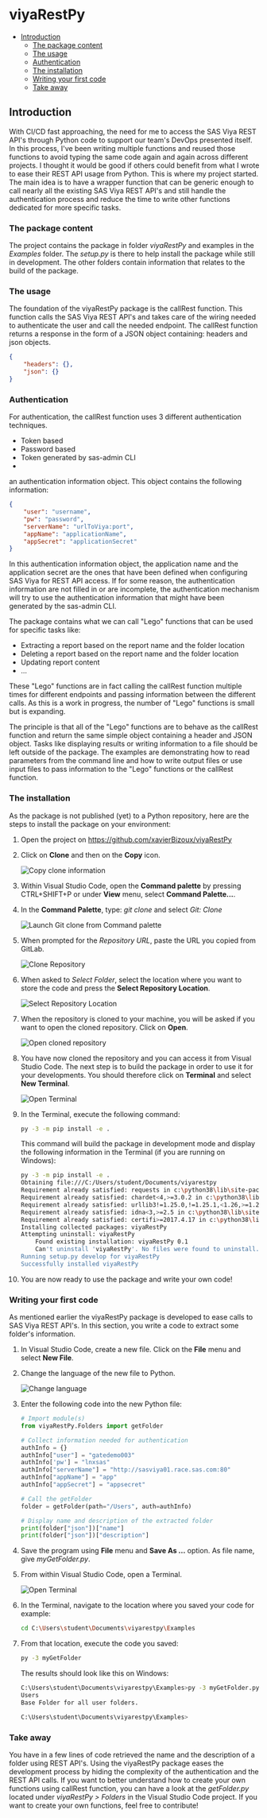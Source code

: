 # viyaRestPy

- [Introduction](#introduction)
  - [The package content](#the-package-content)
  - [The usage](#the-usage)
  - [Authentication](#authentication)
  - [The installation](#the-installation)
  - [Writing your first code](#writing-your-first-code)
  - [Take away](#take-away)

## Introduction

With CI/CD fast approaching, the need for me to access the SAS Viya REST API's through Python code to support our team's DevOps presented itself. In this process, I've been writing multiple functions and reused those functions to avoid typing the same code again and again across different projects.
I thought it would be good if others could benefit from what I wrote to ease their REST API usage from Python. This is where my project started.
The main idea is to have a wrapper function that can be generic enough to call nearly all the existing SAS Viya REST API's and still handle the authentication process and reduce the time to write other functions dedicated for more specific tasks.

### The package content

The project contains the package in folder *viyaRestPy* and examples in the *Examples* folder. The *setup.py* is there to help install the package while still in development. The other folders contain information that relates to the build of the package.

### The usage

The foundation of the viyaRestPy package is the callRest function. This function calls the SAS Viya REST API's and takes care of the wiring needed to authenticate the user and call the needed endpoint. The callRest function returns a response in the form of a JSON object containing: headers and json objects.

```json
{
    "headers": {},
    "json": {}
}
```

### Authentication

For authentication, the callRest function uses 3 different authentication techniques.

  - Token based
  - Password based
  - Token generated by sas-admin CLI
  -
an authentication information object. This object contains the following information:

```json
{
    "user": "username",
    "pw": "password",
    "serverName": "urlToViya:port",
    "appName": "applicationName",
    "appSecret": "applicationSecret"
}
```

In this authentication information object, the application name and the application secret are the ones that have been defined when configuring SAS Viya for REST API access.
If for some reason, the authentication information are not filled in or are incomplete, the authentication mechanism will try to use the authentication information that might have been generated by the sas-admin CLI.

The package contains what we can call "Lego" functions that can be used for specific tasks like:

- Extracting a report based on the report name and the folder location
- Deleting a report based on the report name and the folder location
- Updating report content
- ...

These "Lego" functions are in fact calling the callRest function multiple times for different endpoints and passing information between the different calls.
As this is a work in progress, the number of "Lego" functions is small but is expanding.

The principle is that all of the "Lego" functions are to behave as the callRest function and return the same simple object containing a header and JSON object. Tasks like displaying results or writing information to a file should be left outside of the package. The examples are demonstrating how to read parameters from the command line and how to write output files or use input files to pass information to the "Lego" functions or the callRest function.

### The installation

As the package is not published (yet) to a Python repository, here are the steps to install the package on your environment:

1. Open the project on <https://github.com/xavierBizoux/viyaRestPy>
1. Click on **Clone** and then on the **Copy** icon.

   ![Copy clone information](images/copyCloneLink.png)

1. Within Visual Studio Code, open the **Command palette** by pressing CTRL+SHIFT+P or under **View** menu, select **Command Palette...**.
1. In the **Command Palette**, type: *git clone* and select *Git: Clone*

    ![Launch Git clone from Command palette](images/commandPaletteGitClone.png)

1. When prompted for the *Repository URL*, paste the URL you copied from GitLab.

    ![Clone Repository](images/cloneRepository.png)

1. When asked to *Select Folder*, select the location where you want to store the code and press the **Select Repository Location**.

    ![Select Repository Location](images/selectRepositoryLocation.png)

1. When the repository is cloned to your machine, you will be asked if you want to open the cloned repository. Click on **Open**.

    ![Open cloned repository](images/saveOpenRepository.png)

1. You have now cloned the repository and you can access it from Visual Studio Code. The next step is to build the package in order to use it for your developments. You should therefore click on **Terminal** and select **New Terminal**.

    ![Open Terminal](images/openTerminal.png)

1. In the Terminal, execute the following command:

    ```bash
    py -3 -m pip install -e .
    ```

    This command will build the package in development mode and display the following information in the Terminal (if you are running on Windows):

    ```bash
    py -3 -m pip install -e .
    Obtaining file:///C:/Users/student/Documents/viyarestpy
    Requirement already satisfied: requests in c:\python38\lib\site-packages (from viyaRestPy==0.1) (2.23.0)
    Requirement already satisfied: chardet<4,>=3.0.2 in c:\python38\lib\site-packages (from requests->viyaRestPy==0.1) (3.0.4)
    Requirement already satisfied: urllib3!=1.25.0,!=1.25.1,<1.26,>=1.21.1 in c:\python38\lib\site-packages (from requests->viyaRestPy==0.1) (1.25.8)
    Requirement already satisfied: idna<3,>=2.5 in c:\python38\lib\site-packages (from requests->viyaRestPy==0.1) (2.9)
    Requirement already satisfied: certifi>=2017.4.17 in c:\python38\lib\site-packages (from requests->viyaRestPy==0.1) (2020.4.5.1)
    Installing collected packages: viyaRestPy
    Attempting uninstall: viyaRestPy
        Found existing installation: viyaRestPy 0.1
        Can't uninstall 'viyaRestPy'. No files were found to uninstall.
    Running setup.py develop for viyaRestPy
    Successfully installed viyaRestPy
    ```

1. You are now ready to use the package and write your own code!

### Writing your first code

As mentioned earlier the viyaRestPy package is developed to ease calls to SAS Viya REST API's. In this section, you write a code to extract some folder's information.

1. In Visual Studio Code, create a new file. Click on the **File** menu and select **New File**.
1. Change the language of the new file to Python.

    ![Change language](images/changeFileLanguage.png)

1. Enter the following code into the new Python file:

    ```python
    # Import module(s)
    from viyaRestPy.Folders import getFolder

    # Collect information needed for authentication
    authInfo = {}
    authInfo["user"] = "gatedemo003"
    authInfo['pw'] = "lnxsas"
    authInfo["serverName"] = "http://sasviya01.race.sas.com:80"
    authInfo["appName"] = "app"
    authInfo["appSecret"] = "appsecret"

    # Call the getFolder
    folder = getFolder(path="/Users", auth=authInfo)

    # Display name and description of the extracted folder
    print(folder["json"])["name"]
    print(folder["json"])["description"]
    ```

1. Save the program using **File** menu and **Save As ...** option. As file name, give *myGetFolder.py*.
1. From within Visual Studio Code, open a Terminal.

    ![Open Terminal](images/openTerminal.png)

1. In the Terminal, navigate to the location where you saved your code for example:

    ```bash
    cd C:\Users\student\Documents\viyarestpy\Examples
    ```

1. From that location, execute the code you saved:

    ```bash
    py -3 myGetFolder
    ```

    The results should look like this on Windows:

    ```bash
    C:\Users\student\Documents\viyarestpy\Examples>py -3 myGetFolder.py
    Users
    Base Folder for all user folders.

    C:\Users\student\Documents\viyarestpy\Examples>
    ```

### Take away

You have in a few lines of code retrieved the name and the description of a folder using REST API's. Using the viyaRestPy package eases the development process by hiding the complexity of the authentication and the REST API calls.
If you want to better understand how to create your own functions using callRest function, you can have a look at the *getFolder.py* located under *viyaRestPy > Folders* in the Visual Studio Code project.
If you want to create your own functions, feel free to contribute!